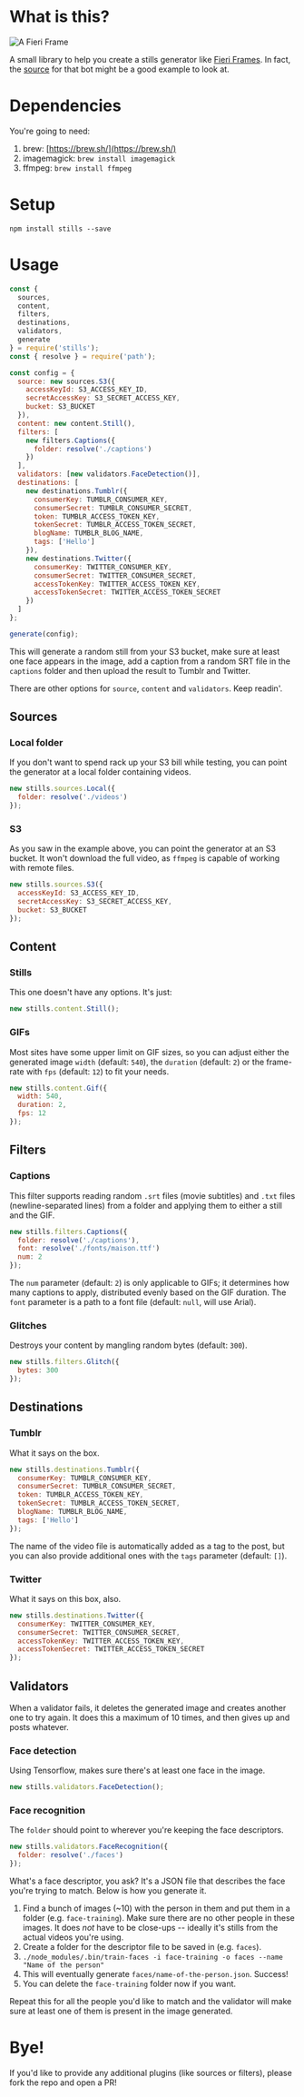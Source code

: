 # What is this?

![A Fieri Frame](https://66.media.tumblr.com/9b2fc56a82f38194079d9aead9a4ad31/tumblr_pn6vnuPwrO1y72ak6o1_1280.png)

A small library to help you create a stills generator like [Fieri Frames](http://fieriframes.tumblr.com). In fact, the [source](https://github.com/shahkashani/fieriframes/) for that bot might be a good example to look at.

# Dependencies

You're going to need:

1. brew: [https://brew.sh/](https://brew.sh/)
1. imagemagick: `brew install imagemagick`
1. ffmpeg: `brew install ffmpeg`

# Setup

`npm install stills --save`

# Usage

```javascript
const {
  sources,
  content,
  filters,
  destinations,
  validators,
  generate
} = require('stills');
const { resolve } = require('path');

const config = {
  source: new sources.S3({
    accessKeyId: S3_ACCESS_KEY_ID,
    secretAccessKey: S3_SECRET_ACCESS_KEY,
    bucket: S3_BUCKET
  }),
  content: new content.Still(),
  filters: [
    new filters.Captions({
      folder: resolve('./captions')
    })
  ],
  validators: [new validators.FaceDetection()],
  destinations: [
    new destinations.Tumblr({
      consumerKey: TUMBLR_CONSUMER_KEY,
      consumerSecret: TUMBLR_CONSUMER_SECRET,
      token: TUMBLR_ACCESS_TOKEN_KEY,
      tokenSecret: TUMBLR_ACCESS_TOKEN_SECRET,
      blogName: TUMBLR_BLOG_NAME,
      tags: ['Hello']
    }),
    new destinations.Twitter({
      consumerKey: TWITTER_CONSUMER_KEY,
      consumerSecret: TWITTER_CONSUMER_SECRET,
      accessTokenKey: TWITTER_ACCESS_TOKEN_KEY,
      accessTokenSecret: TWITTER_ACCESS_TOKEN_SECRET
    })
  ]
};

generate(config);
```

This will generate a random still from your S3 bucket, make sure at least one face appears in the image, add a caption from a random SRT file in the `captions` folder and then upload the result to Tumblr and Twitter.

There are other options for `source`, `content` and `validators`. Keep readin'.

## Sources

### Local folder

If you don't want to spend rack up your S3 bill while testing, you can point the generator at a local folder containing videos.

```javascript
new stills.sources.Local({
  folder: resolve('./videos')
});
```

### S3

As you saw in the example above, you can point the generator at an S3 bucket. It won't download the full video, as `ffmpeg` is capable of working with remote files.

```javascript
new stills.sources.S3({
  accessKeyId: S3_ACCESS_KEY_ID,
  secretAccessKey: S3_SECRET_ACCESS_KEY,
  bucket: S3_BUCKET
});
```

## Content

### Stills

This one doesn't have any options. It's just:

```javascript
new stills.content.Still();
```

### GIFs

Most sites have some upper limit on GIF sizes, so you can adjust either the generated image `width` (default: `540`), the `duration` (default: `2`) or the frame-rate with `fps` (default: `12`) to fit your needs.

```javascript
new stills.content.Gif({
  width: 540,
  duration: 2,
  fps: 12
});
```

## Filters

### Captions

This filter supports reading random `.srt` files (movie subtitles) and `.txt` files (newline-separated lines) from a folder and applying them to either a still and the GIF.

```javascript
new stills.filters.Captions({
  folder: resolve('./captions'),
  font: resolve('./fonts/maison.ttf')
  num: 2
});
```

The `num` parameter (default: `2`) is only applicable to GIFs; it determines how many captions to apply, distributed evenly based on the GIF duration. The `font` parameter is a path to a font file (default: `null`, will use Arial).

### Glitches

Destroys your content by mangling random bytes (default: `300`).

```javascript
new stills.filters.Glitch({
  bytes: 300
});
```

## Destinations

### Tumblr

What it says on the box.

```javascript
new stills.destinations.Tumblr({
  consumerKey: TUMBLR_CONSUMER_KEY,
  consumerSecret: TUMBLR_CONSUMER_SECRET,
  token: TUMBLR_ACCESS_TOKEN_KEY,
  tokenSecret: TUMBLR_ACCESS_TOKEN_SECRET,
  blogName: TUMBLR_BLOG_NAME,
  tags: ['Hello']
});
```

The name of the video file is automatically added as a tag to the post, but you can also provide additional ones with the `tags` parameter (default: `[]`).

### Twitter

What it says on this box, also.

```javascript
new stills.destinations.Twitter({
  consumerKey: TWITTER_CONSUMER_KEY,
  consumerSecret: TWITTER_CONSUMER_SECRET,
  accessTokenKey: TWITTER_ACCESS_TOKEN_KEY,
  accessTokenSecret: TWITTER_ACCESS_TOKEN_SECRET
});
```

## Validators

When a validator fails, it deletes the generated image and creates another one to try again. It does this a maximum of 10 times, and then gives up and posts whatever.

### Face detection

Using Tensorflow, makes sure there's at least one face in the image.

```javascript
new stills.validators.FaceDetection();
```

### Face recognition

The `folder` should point to wherever you're keeping the face descriptors.

```javascript
new stills.validators.FaceRecognition({
  folder: resolve('./faces')
});
```

What's a face descriptor, you ask? It's a JSON file that describes the face you're trying to match. Below is how you generate it.

1. Find a bunch of images (~10) with the person in them and put them in a folder (e.g. `face-training`). Make sure there are no other people in these images. It does _not_ have to be close-ups -- ideally it's stills from the actual videos you're using.
1. Create a folder for the descriptor file to be saved in (e.g. `faces`).
1. `./node_modules/.bin/train-faces -i face-training -o faces --name "Name of the person"`
1. This will eventually generate `faces/name-of-the-person.json`. Success!
1. You can delete the `face-training` folder now if you want.

Repeat this for all the people you'd like to match and the validator will make sure at least one of them is present in the image generated.

# Bye!

If you'd like to provide any additional plugins (like sources or filters), please fork the repo and open a PR!
